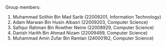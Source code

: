 Group members:
1. Muhammad Solihin Bin Mad Sarib (22009201, Information Technology)
2. Adam Marwan Bin Husin Albasri (22009203, Computer Science)
3. Safiqur Rahman Bin Rowther Neine (22008929, Computer Science)
4. Danish Harith Bin Ahmad Nizam (22009489, Computer Science)
5. Muhammad Amin Zufar Bin Ramlan (24000162, Computer Science)
